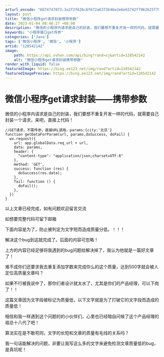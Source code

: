 ```yaml
---
arturl_encode: "6874747073:3a2f2f626c6f672e6373646e2e6e65742f7962625f796d6d2f:61727469636c652f64657461696c732f313238353432313432"
layout: post
title: "微信小程序get请求封装携带参数"
date: 2023-01-04 08:46:27 +08:00
description: "微信的小程序内请求是自己的封装，我们要想不重复开发一样的代码，就需要自己封装一个请求，来吧，直接上代"
keywords: "小程序接口get传参"
categories: ['Java']
tags: ['微信小程序', '微信', '小程序']
artid: "128542142"
image:
    path: https://api.vvhan.com/api/bing?rand=sj&artid=128542142
    alt: "微信小程序get请求封装携带参数"
render_with_liquid: false
featuredImage: https://bing.ee123.net/img/rand?artid=128542142
featuredImagePreview: https://bing.ee123.net/img/rand?artid=128542142
---
```


# 微信小程序get请求封装——携带参数

微信的小程序内请求是自己的封装，我们要想不重复开发一样的代码，就需要自己封装一个请求，来吧，直接上代码！

```
//GET请求，不需传参，直接URL调用，params:{city:'北京'}
function getDataForParam(url, params,doSuccess, doFail) {
  wx.request({
    url: app.globalData.req_url + url,
    data: params,
    header: {
      "content-type": "application/json;charset=UTF-8"
    },
    method: 'GET',
    success: function (res) {
      doSuccess(res.data);
    },
    fail: function () {
      doFail();
    },
  })
}
```

以上文章已经完成，如有问题欢迎留言交流

如想要完整代码可留下邮箱

下面内容是为了，防止被判定为文字短而造成质量分低。！！！

解决这个bug到这就完成了。后面的内容可忽略！

上方的内容已经足够将我遇到的bug问题给解决掉了，我认为他就是一篇好文章了！

难不成你们还要求我去重复添加字数来完成你么的这个质量，达到500字就会被人定位高质量文章吗？

如果不行被我说中了，那你们者设计就太水了，尤其是你们的产品经理，可以下岗了！！

这篇文章因为文字段被标记为质量低，以下文字就是为了打破它的文字段而造成的质量低！

相信和我一样遇到这个问题的的小伙伴们，心里也已经暗自问候了这个产品经理的祖总十八代了吧！

算法实在是不敢苟同，文字的长短和文章的质量有毛线的关系吗？

我一句话能解决的问题，非要让我写这么多的文字来避免检测文章质量低的bug，是真坑呢！